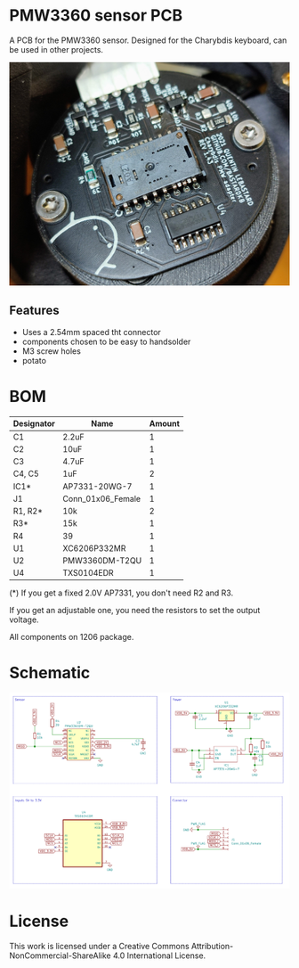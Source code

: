 # PMW3360 sensor PCB

A PCB for the PMW3360 sensor. Designed for the Charybdis keyboard, can be used in other projects.

![](pics/sensor2.jpg)

## Features

- Uses a 2.54mm spaced tht connector
- components chosen to be easy to handsolder
- M3 screw holes
- potato 

# BOM


| Designator | Name              | Amount |
| ---------- | ----------------- | ------ |
| C1         | 2.2uF             | 1      |
| C2         | 10uF              | 1      |
| C3         | 4.7uF             | 1      |
| C4, C5     | 1uF               | 2      |
| IC1*       | AP7331-20WG-7     | 1      |
| J1         | Conn_01x06_Female | 1      |
| R1, R2*    | 10k               | 2      |
| R3*        | 15k               | 1      |
| R4         | 39                | 1      |
| U1         | XC6206P332MR      | 1      |
| U2         | PMW3360DM-T2QU    | 1      |
| U4         | TXS0104EDR        | 1      |

(*) If you get a fixed 2.0V AP7331, you don't need R2 and R3. 

If you get an adjustable one, you need the resistors to set the output voltage.

All components on 1206 package.


# Schematic

![](pics/sensor.png)


# License
This work is licensed under a Creative Commons Attribution-NonCommercial-ShareAlike 4.0 International License.
